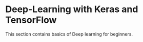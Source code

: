 # Deep-Learning with Keras and TensorFlow

This section contains basics of Deep learning for beginners. 
